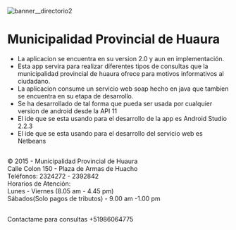 ![banner__directorio2](https://cloud.githubusercontent.com/assets/21972563/24574131/b0b062a8-1653-11e7-8ee1-333ae346b5b3.jpg)
 # Municipalidad Provincial de Huaura
* La aplicacion se encuentra en su version 2.0 y aun en implementación.
 * Esta app servira para realizar diferentes tipos de consultas que la municipalidad provincial de huaura ofrece para motivos informativos al ciudadano.
 * La aplicacion consume un servicio web soap hecho en java que tambien se encuentra en su etapa de desarrollo.
 * Se ha desarrollado de tal forma que pueda ser usada por cualquier version de android desde la API 11
 * El ide que se esta usando para el desarrollo de la app es Android Studio 2.2.3
 * El ide que se esta usando para el desarrollo del servicio web es Netbeans
 
 ##
 © 2015 - Municipalidad Provincial de Huaura  
 Calle Colon 150 - Plaza de Armas de Huacho  
 Teléfonos: 2324272 - 2392842  
 Horarios de Atención:   
 Lunes - Viernes (8.05 am - 4.45 pm)   
Sábados(Solo pagos de tributos) - 9.00 am -1.00 pm  

##
Contactame para consultas +51986064775
 
 
